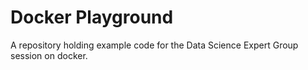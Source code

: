 # Docker Playground

A repository holding example code for the Data Science Expert Group session on docker.
